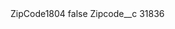 <?xml version="1.0" encoding="UTF-8"?>
<CustomMetadata xmlns="http://soap.sforce.com/2006/04/metadata" xmlns:xsi="http://www.w3.org/2001/XMLSchema-instance" xmlns:xsd="http://www.w3.org/2001/XMLSchema">
    <label>ZipCode1804</label>
    <protected>false</protected>
    <values>
        <field>Zipcode__c</field>
        <value xsi:type="xsd:string">31836</value>
    </values>
</CustomMetadata>
